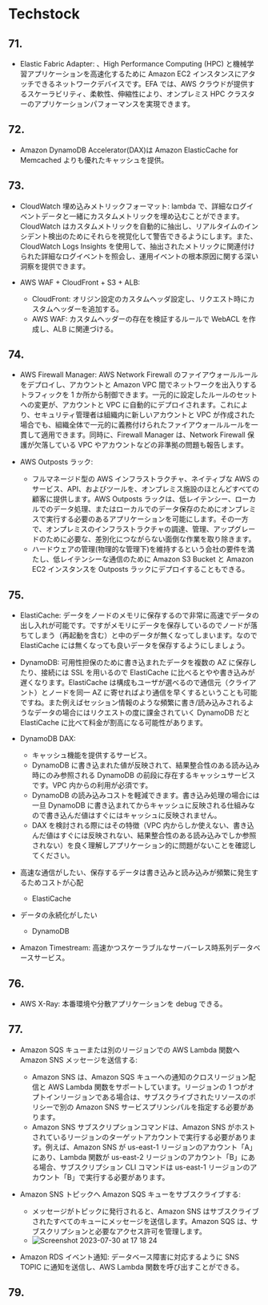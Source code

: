 # Techstock

## 71.

- Elastic Fabric Adapter: 、High Performance Computing (HPC) と機械学習アプリケーションを高速化するために Amazon EC2 インスタンスにアタッチできるネットワークデバイスです。EFA では、AWS クラウドが提供するスケーラビリティ、柔軟性、伸縮性により、オンプレミス HPC クラスターのアプリケーションパフォーマンスを実現できます。

## 72.

- Amazon DynamoDB Accelerator(DAX)は Amazon ElasticCache for Memcached よりも優れたキャッシュを提供。

## 73.

- CloudWatch 埋め込みメトリックフォーマット: lambda で、詳細なログイベントデータと一緒にカスタムメトリックを埋め込むことができます。CloudWatch はカスタムメトリックを自動的に抽出し、リアルタイムのインシデント検出のためにそれらを視覚化して警告できるようにします。また、CloudWatch Logs Insights を使用して、抽出されたメトリックに関連付けられた詳細なログイベントを照会し、運用イベントの根本原因に関する深い洞察を提供できます。

- AWS WAF + CloudFront + S3 + ALB:
  - CloudFront: オリジン設定のカスタムヘッダ設定し、リクエスト時にカスタムヘッダーを追加する。
  - AWS WAF: カスタムヘッダーの存在を検証するルールで WebACL を作成し、ALB に関連づける。

## 74.

- AWS Firewall Manager: AWS Network Firewall のファイアウォールルールをデプロイし、アカウントと Amazon VPC 間でネットワークを出入りするトラフィックを 1 か所から制御できます。一元的に設定したルールのセットへの変更が、アカウントと VPC に自動的にデプロイされます。これにより、セキュリティ管理者は組織内に新しいアカウントと VPC が作成された場合でも、組織全体で一元的に義務付けられたファイアウォールルールを一貫して適用できます。同時に、Firewall Manager は、Network Firewall 保護が欠落している VPC やアカウントなどの非準拠の問題も報告します。

- AWS Outposts ラック:
  - フルマネージド型の AWS インフラストラクチャ、ネイティブな AWS のサービス、API、およびツールを、オンプレミス施設のほとんどすべての顧客に提供します。AWS Outposts ラックは、低レイテンシー、ローカルでのデータ処理、またはローカルでのデータ保存のためにオンプレミスで実行する必要のあるアプリケーションを可能にします。その一方で、オンプレミスのインフラストラクチャの調達、管理、アップグレードのために必要な、差別化につながらない面倒な作業を取り除きます。
  - ハードウェアの管理(物理的な管理下)を維持するという会社の要件を満たし、低レイテンシーな通信のために Amazon S3 Bucket と Amazon EC2 インスタンスを Outposts ラックにデプロイすることもできる。

## 75.

- ElastiCache: データをノードのメモリに保存するので非常に高速でデータの出し入れが可能です。ですがメモリにデータを保存しているのでノードが落ちてしまう（再起動を含む）と中のデータが無くなってしまいます。なので ElastiCache には無くなっても良いデータを保存するようにしましょう。
- DynamoDB: 可用性担保のために書き込まれたデータを複数の AZ に保存したり、接続には SSL を用いるので ElastiCache に比べるとやや書き込みが遅くなります。ElastiCache は構成もユーザが選べるので通信元（クライアント）とノードを同一 AZ に寄せればより通信を早くするということも可能ですね。また例えばセッション情報のような頻繁に書き/読み込みされるようなデータの場合にはリクエストの度に課金されていく DynamoDB だと ElastiCache に比べて料金が割高になる可能性があります。
- DynamoDB DAX:

  - キャッシュ機能を提供するサービス。
  - DynamoDB に書き込まれた値が反映されて、結果整合性のある読み込み時にのみ参照される DynamoDB の前段に存在するキャッシュサービスです。VPC 内からの利用が必須です。
  - DynamoDB の読み込みコストを軽減できます。書き込み処理の場合には一旦 DynamoDB に書き込まれてからキャッシュに反映される仕組みなので書き込んだ値はすぐにはキャッシュに反映されません。
  - DAX を検討される際にはその特徴（VPC 内からしか使えない、書き込んだ値はすぐには反映されない、結果整合性のある読み込みでしか参照されない）を良く理解しアプリケーション的に問題がないことを確認してください。

- 高速な通信がしたい、保存するデータは書き込みと読み込みが頻繁に発生するためコストが心配
  - ElastiCache
- データの永続化がしたい

  - DynamoDB

- Amazon Timestream: 高速かつスケーラブルなサーバーレス時系列データベースサービス。

## 76.

- AWS X-Ray: 本番環境や分散アプリケーションを debug できる。

## 77.

- Amazon SQS キューまたは別のリージョンでの AWS Lambda 関数へ Amazon SNS メッセージを送信する:

  - Amazon SNS は、Amazon SQS キューへの通知のクロスリージョン配信と AWS Lambda 関数をサポートしています。リージョンの 1 つがオプトインリージョンである場合は、サブスクライブされたリソースのポリシーで別の Amazon SNS サービスプリンシパルを指定する必要があります。
  - Amazon SNS サブスクリプションコマンドは、Amazon SNS がホストされているリージョンのターゲットアカウントで実行する必要があります。例えば、Amazon SNS が us-east-1 リージョンのアカウント「A」にあり、Lambda 関数が us-east-2 リージョンのアカウント「B」にある場合、サブスクリプション CLI コマンドは us-east-1 リージョンのアカウント「B」で実行する必要があります。

- Amazon SNS トピックへ Amazon SQS キューをサブスクライブする:

  - メッセージがトピックに発行されると、Amazon SNS はサブスクライブされたすべてのキューにメッセージを送信します。Amazon SQS は、サブスクリプションと必要なアクセス許可を管理します。
  - ![Screenshot 2023-07-30 at 17 18 24](https://github.com/yoshikikasama/network-and-server/assets/61643054/3a85091f-0dc9-4d34-bdfd-903953b6f41a)

- Amazon RDS イベント通知: データベース障害に対応するように SNS TOPIC に通知を送信し、AWS Lambda 関数を呼び出すことができる。

## 79.
